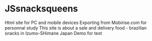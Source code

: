 # JSsnacksqueens
Html site for PC and mobile devices
Exporting from Mobirise.com
for personnal study
This site is about a sale and delivery food - brazilian snacks in Izumo-SHimane Japan
Demo for test
